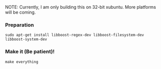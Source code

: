 
NOTE: Currently, I am only building this on 32-bit xubuntu. More platforms will be coming.

### Preparation

	sudo apt-get install libboost-regex-dev libboost-filesystem-dev libboost-system-dev

### Make it (Be patient)!

	make everything
